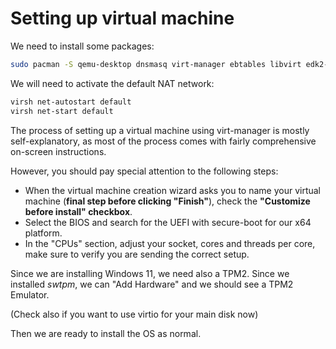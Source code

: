 # Setting up virtual machine

We need to install some packages:

```Bash
sudo pacman -S qemu-desktop dnsmasq virt-manager ebtables libvirt edk2-ovmf swtpm
```

We will need to activate the default NAT network:

```Bash
virsh net-autostart default
virsh net-start default
```

The process of setting up a virtual machine using virt-manager is mostly self-explanatory, as most of the process comes with fairly comprehensive on-screen instructions.

However, you should pay special attention to the following steps:

- When the virtual machine creation wizard asks you to name your virtual machine (**final step before clicking "Finish"**), check the **"Customize before install" checkbox**.
- Select the BIOS and search for the UEFI with secure-boot for our x64 platform.
- In the "CPUs" section, adjust your socket, cores and threads per core, make sure to verify you are sending the correct setup.

Since we are installing Windows 11, we need also a TPM2.
Since we installed _swtpm_, we can "Add Hardware" and we should see a TPM2 Emulator.

(Check also if you want to use virtio for your main disk now)

Then we are ready to install the OS as normal.